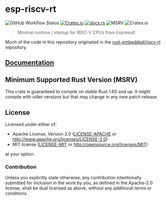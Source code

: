 # esp-riscv-rt

![GitHub Workflow Status](https://img.shields.io/github/actions/workflow/status/esp-rs/esp-riscv-rt/ci.yml?label=CI&logo=github&style=flat-square)
[![Crates.io](https://img.shields.io/crates/v/esp-riscv-rt?color=C96329&logo=Rust&style=flat-square)](https://crates.io/crates/esp-riscv-rt)
[![docs.rs](https://img.shields.io/docsrs/esp-riscv-rt?color=C96329&logo=rust&style=flat-square)](https://docs.rs/esp-riscv-rt)
![MSRV](https://img.shields.io/badge/MSRV-1.60-blue?style=flat-square)
![Crates.io](https://img.shields.io/crates/l/esp-riscv-rt?style=flat-square)

> Minimal runtime / startup for RISC-V CPUs from Espressif.

Much of the code in this repository originated in the [rust-embedded/riscv-rt](https://github.com/rust-embedded/riscv-rt) repository.

## [Documentation](https://docs.rs/crate/esp-riscv-rt)

## Minimum Supported Rust Version (MSRV)

This crate is guaranteed to compile on stable Rust 1.60 and up. It _might_
compile with older versions but that may change in any new patch release.

## License

Licensed under either of:

- Apache License, Version 2.0 ([LICENSE-APACHE](LICENSE-APACHE) or http://www.apache.org/licenses/LICENSE-2.0)
- MIT license ([LICENSE-MIT](LICENSE-MIT) or http://opensource.org/licenses/MIT)

at your option.

### Contribution

Unless you explicitly state otherwise, any contribution intentionally submitted for inclusion in
the work by you, as defined in the Apache-2.0 license, shall be dual licensed as above, without
any additional terms or conditions.
